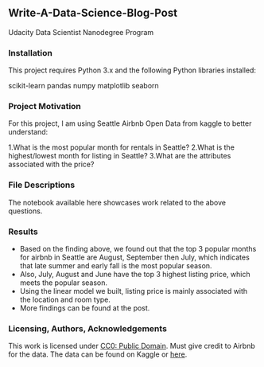 ## Write-A-Data-Science-Blog-Post
Udacity Data Scientist Nanodegree Program 


### Installation

  This project requires Python 3.x and the following Python libraries installed:

  scikit-learn
  pandas
  numpy
  matplotlib
  seaborn



### Project Motivation
For this project, I am using Seattle Airbnb Open Data from kaggle to better understand:

  1.What is the most popular month for rentals in Seattle?
  2.What is the highest/lowest month for listing in Seattle?
  3.What are the attributes associated with the price?

### File Descriptions
The notebook available here showcases work related to the above questions.

### Results

- Based on the finding above, we found out that the top 3 popular months for airbnb in Seattle are August, September then July, which indicates that late summer and early fall is the most popular season. 
- Also, July, August and June have the top 3 highest listing price, which meets the popular season.
- Using the linear model we built, listing price is mainly associated with the location and room type.
- More findings can be found at the post.


### Licensing, Authors, Acknowledgements
This work is licensed under [CC0: Public Domain](https://creativecommons.org/publicdomain/zero/1.0/).
Must give credit to Airbnb for the data. The data can be found on Kaggle or [here](https://www.kaggle.com/airbnb/seattle).
